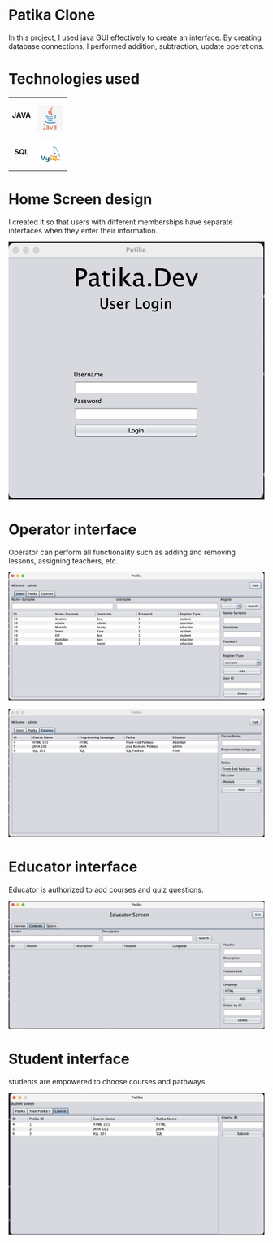 # Patika Clone  

In this project, I used java GUI effectively to create an interface. By creating database connections, I performed addition, subtraction, update operations.

# Technologies used

<table>
  <tr>
    <td align="center" >
      <b>JAVA</b>
    </td>
    <td align="center" style="padding-top: 15px;">
      <img alt="Java" src="Java.png" width="50" height="50" />
    </td>
  </tr>
 <tr>
    <td align="center" >
      <b>SQL</b>
    </td>
    <td align="center" style="padding-top: 15px;">
      <img alt="Java" src="src/mySql.png" width="50" height="50" />
    </td>
  </tr>
</table>

# Home Screen design
I created it so that users with different memberships have separate interfaces when they enter their information.

![Login.png](src%2Fimage%2FLogin.png)

# Operator interface

Operator can perform all functionality such as adding and removing lessons, assigning teachers, etc.

![Patika.png](src%2Fimage%2FPatika.png)

![Courses.png](src%2Fimage%2FCourses.png)

# Educator interface

Educator is authorized to add courses and quiz questions.

![Educator.png](src%2Fimage%2FEducator.png)

# Student interface

students are empowered to choose courses and pathways.

![student.png](src%2Fimage%2Fstudent.png)